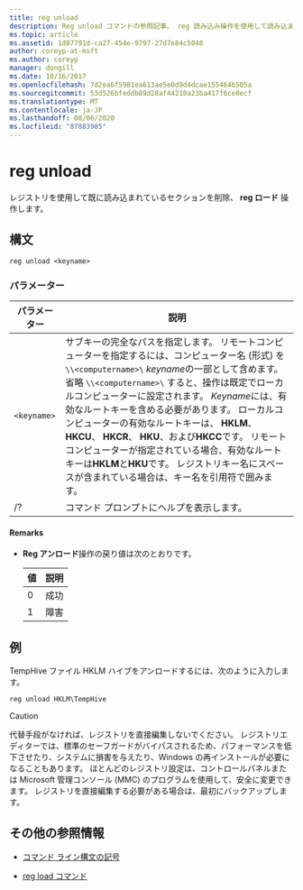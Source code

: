 ```yaml
---
title: reg unload
description: Reg unload コマンドの参照記事。 reg 読み込み操作を使用して読み込まれたレジストリのセクションを削除します。
ms.topic: article
ms.assetid: 1d07791d-ca27-454e-9797-27d7e84c5048
author: coreyp-at-msft
ms.author: coreyp
manager: dongill
ms.date: 10/16/2017
ms.openlocfilehash: 7d2ea6f5981ea613ae5e0d9d4dcae155464b505a
ms.sourcegitcommit: 53d526bfeddb89d28af44210a23ba417f6ce0ecf
ms.translationtype: MT
ms.contentlocale: ja-JP
ms.lasthandoff: 08/06/2020
ms.locfileid: "87883985"
---
```

# <a name="reg-unload"></a>reg unload

レジストリを使用して既に読み込まれているセクションを削除、 **reg ロード** 操作します。

## <a name="syntax"></a>構文

```
reg unload <keyname>
```

### <a name="parameters"></a>パラメーター

| パラメーター | 説明 |
|--|--|
| `<keyname>` | サブキーの完全なパスを指定します。 リモートコンピューターを指定するには、コンピューター名 (形式) を `\\<computername>\` *keyname*の一部として含めます。 省略 `\\<computername>\` すると、操作は既定でローカルコンピューターに設定されます。 *Keyname*には、有効なルートキーを含める必要があります。 ローカルコンピューターの有効なルートキーは、 **HKLM**、 **HKCU**、 **HKCR**、 **HKU**、および**HKCC**です。 リモートコンピューターが指定されている場合、有効なルートキーは**HKLM**と**HKU**です。 レジストリキー名にスペースが含まれている場合は、キー名を引用符で囲みます。 |
| /? | コマンド プロンプトにヘルプを表示します。 |

#### <a name="remarks"></a>Remarks

- **Reg アンロード**操作の戻り値は次のとおりです。

    | 値 | 説明 |
    |--|--|
    | 0 | 成功 |
    | 1 | 障害 |

## <a name="examples"></a>例

TempHive ファイル HKLM ハイブをアンロードするには、次のように入力します。

```
reg unload HKLM\TempHive
```

> [!CAUTION]
> 代替手段がなければ、レジストリを直接編集しないでください。 レジストリエディターでは、標準のセーフガードがバイパスされるため、パフォーマンスを低下させたり、システムに損害を与えたり、Windows の再インストールが必要になることもあります。 ほとんどのレジストリ設定は、コントロールパネルまたは Microsoft 管理コンソール (MMC) のプログラムを使用して、安全に変更できます。 レジストリを直接編集する必要がある場合は、最初にバックアップします。

## <a name="additional-references"></a>その他の参照情報

- [コマンド ライン構文の記号](command-line-syntax-key.md)

- [reg load コマンド](reg-load.md)
